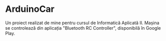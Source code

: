 # ArduinoCar
Un proiect realizat de mine pentru cursul de Informatică Aplicată II. 
Mașina se controlează din aplicația "Bluetooth RC Controller", disponibilă în Google Play.

